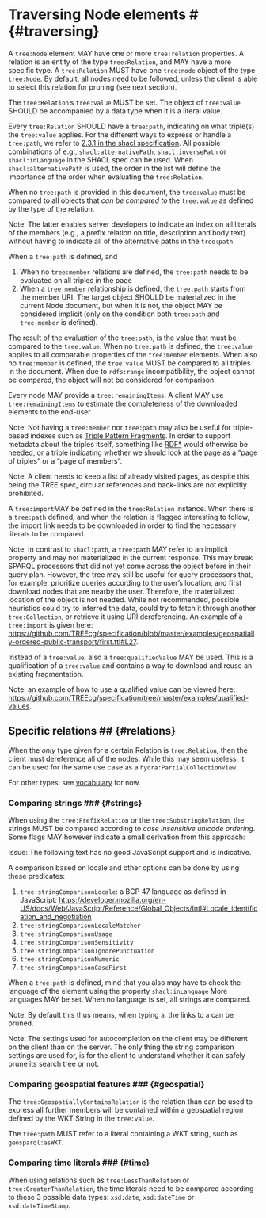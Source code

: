 # Traversing Node elements # {#traversing}

A `tree:Node` element MAY have one or more `tree:relation` properties. A relation is an entity of the type `tree:Relation`, and MAY have a more specific type. A `tree:Relation` MUST have one `tree:node` object of the type `tree:Node`. By default, all nodes need to be followed, unless the client is able to select this relation for pruning (see next section).

The `tree:Relation`’s `tree:value` MUST be set. The object of `tree:value` SHOULD be accompanied by a data type when it is a literal value.

Every `tree:Relation` SHOULD have a `tree:path`, indicating on what triple(s) the `tree:value` applies. For the different ways to express or handle a `tree:path`, we refer to [2.3.1 in the shacl specification](https://www.w3.org/TR/shacl/#x2.3.1-shacl-property-paths). All possible combinations of e.g., `shacl:alternativePath`, `shacl:inversePath` or `shacl:inLanguage` in the SHACL spec can be used. When `shacl:alternativePath` is used, the order in the list will define the importance of the order when evaluating the `tree:Relation`.

When no `tree:path` is provided in this document, the `tree:value` must be compared to all objects that *can be compared to* the `tree:value` as defined by the type of the relation. 

Note: The latter enables server developers to indicate an index on all literals of the members (e.g., a prefix relation on title, description and body text) without having to indicate all of the alternative paths in the `tree:path`.

When a `tree:path` is defined, and
 1. When no `tree:member` relations are defined, the `tree:path` needs to be evaluated on all triples in the page
 2. When a `tree:member` relationship is defined, the `tree:path` starts from the member URI. The target object SHOULD be materialized in the current Node document, but when it is not, the object MAY be considered implicit (only on the condition both `tree:path` and `tree:member` is defined).

The result of the evaluation of the `tree:path`, is the value that must be compared to the `tree:value`.
When no `tree:path` is defined, the `tree:value` applies to all comparable properties of the `tree:member` elements.
When also no `tree:member` is defined, the `tree:value` MUST be compared to all triples in the document.
When due to `rdfs:range` incompatibility, the object cannot be compared, the object will not be considered for comparison.

Every node MAY provide a `tree:remainingItems`. A client MAY use `tree:remainingItems` to estimate the completeness of the downloaded elements to the end-user.

Note: Not having a `tree:member` nor `tree:path` may also be useful for triple-based indexes such as [Triple Pattern Fragments](https://www.hydra-cg.com/spec/latest/triple-pattern-fragments/). In order to support metadata about the triples itself, something like [RDF*](http://blog.liu.se/olafhartig/tag/rdf-star/) would otherwise be needed, or a triple indicating whether we should look at the page as a “page of triples” or a “page of members”.

Note: A client needs to keep a list of already visited pages, as despite this being the TREE spec, circular references and back-links are not explicitly prohibited.

A `tree:import`MAY be defined in the `tree:Relation` instance. When there is a `tree:path` defined, and when the relation is flagged interesting to follow, the import link needs to be downloaded in order to find the necessary literals to be compared.

Note: In contrast to `shacl:path`, a `tree:path` MAY refer to an implicit property and may not materialized in the current response. This may break SPARQL processors that did not yet come across the object before in their query plan. However, the tree may still be useful for query processors that, for example, prioritize queries according to the user’s location, and first download nodes that are nearby the user. Therefore, the materialized location of the object is not needed. While not recommended, possible heuristics could try to inferred the data, could try to fetch it through another `tree:Collection`, or retrieve it using URI dereferencing. An example of a `tree:import` is given here: https://github.com/TREEcg/specification/blob/master/examples/geospatially-ordered-public-transport/first.ttl#L27.

Instead of a `tree:value`, also a `tree:qualifiedValue` MAY be used. This is a qualification of a `tree:value` and contains a way to download and reuse an existing fragmentation.

Note: an example of how to use a qualified value can be viewed here: https://github.com/TREEcg/specification/tree/master/examples/qualified-values.

## Specific relations ## {#relations}

When the *only* type given for a certain Relation is `tree:Relation`, then the client must dereference all of the nodes. While this may seem useless, it can be used for the same use case as a `hydra:PartialCollectionView`.

For other types: see [vocabulary](../vocabulary.md) for now.

### Comparing strings ### {#strings}

When using the `tree:PrefixRelation` or the `tree:SubstringRelation`, the strings MUST be compared according to *case insensitive unicode ordering*.
Some flags MAY however indicate a small derivation from this approach:

Issue: The following text has no good JavaScript support and is indicative.

A comparison based on locale and other options can be done by using these predicates:
 1. `tree:stringComparisonLocale`: a BCP 47 language as defined in JavaScript: https://developer.mozilla.org/en-US/docs/Web/JavaScript/Reference/Global_Objects/Intl#Locale_identification_and_negotiation
 2. `tree:stringComparisonLocaleMatcher`
 3. `tree:stringComparisonUsage`
 4. `tree:stringComparisonSensitivity`
 5. `tree:stringComparisonIgnorePunctuation`
 6. `tree:stringComparisonNumeric`
 7. `tree:stringComparisonCaseFirst`

When a `tree:path` is defined, mind that you also may have to check the language of the element using the property `shacl:inLanguage` 
More languages MAY be set.
When no language is set, all strings are compared.

Note: By default this thus means, when typing `à`, the links to `a` can be pruned.

Note: The settings used for autocompletion on the client may be different on the client than on the server. The only thing the string comparison settings are used for, is for the client to understand whether it can safely prune its search tree or not.

### Comparing geospatial features ### {#geospatial}

The `tree:GeospatiallyContainsRelation` is the relation than can be used to express all further members will be contained within a geospatial region defined by the WKT String in the `tree:value`.

The `tree:path` MUST refer to a literal containing a WKT string, such as `geosparql:asWKT`.

### Comparing time literals ### {#time}

When using relations such as `tree:LessThanRelation` or `tree:GreaterThanRelation`, the time literals need to be compared according to these 3 possible data types: `xsd:date`, `xsd:dateTime` or `xsd:dateTimeStamp`.
<!--
## Compliance testing ## {#compliance-traversing}

You can test compliance if the following query executed on your page gives a valid response. You need the current page URL and bind this to `<page_url>`.

Finding relations:

```sparql
SELECT ?relationType ?value ?node
WHERE {
  ?collection void:subset|tree:view|^dcterms:isPartOf <page_url> ;
              tree:relation ?relation .
  ?relation a ?relationType ;
            tree:value ?value ;
            tree:node ?node .
}
```

Finding all elements in the current page:

```sparql
CONSTRUCT {
  ?s ?p ?o .
} WHERE {
  ?collection void:subset|tree:view|^dcterms:isPartOf <page_url> ;
              tree:member ?s .
  ?s ?p ?o .
}
```
-->

